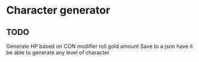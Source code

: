 # Character generator

## TODO

Generate HP based on CON modifier
roll gold amount
Save to a json
have it be able to generate any level of character
